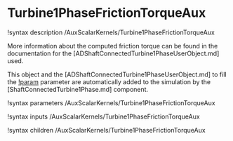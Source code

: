 # Turbine1PhaseFrictionTorqueAux

!syntax description /AuxScalarKernels/Turbine1PhaseFrictionTorqueAux

More information about the computed friction torque can be found in the
documentation for the [ADShaftConnectedTurbine1PhaseUserObject.md] used.

This object and the [ADShaftConnectedTurbine1PhaseUserObject.md] to fill the
[!param](/AuxScalarKernels/Turbine1PhaseFrictionTorqueAux/turbine_uo) parameter are
automatically added to the simulation by the [ShaftConnectedTurbine1Phase.md] component.

!syntax parameters /AuxScalarKernels/Turbine1PhaseFrictionTorqueAux

!syntax inputs /AuxScalarKernels/Turbine1PhaseFrictionTorqueAux

!syntax children /AuxScalarKernels/Turbine1PhaseFrictionTorqueAux
